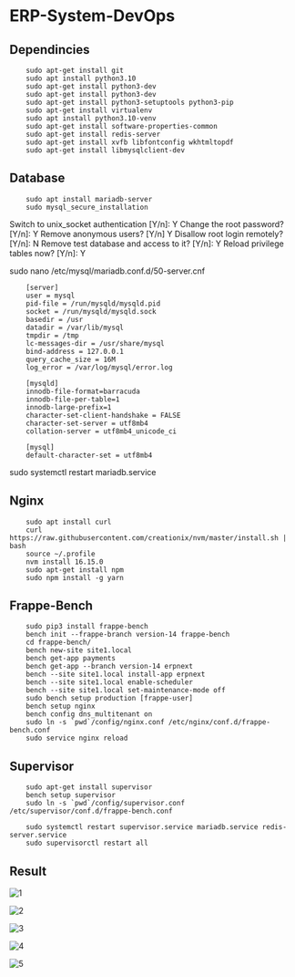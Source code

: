 # ERP-System-DevOps

## Dependincies
        sudo apt-get install git
        sudo apt install python3.10
        sudo apt-get install python3-dev
        sudo apt-get install python3-dev
        sudo apt-get install python3-setuptools python3-pip
        sudo apt-get install virtualenv
        sudo apt install python3.10-venv
        sudo apt-get install software-properties-common
        sudo apt-get install redis-server
        sudo apt-get install xvfb libfontconfig wkhtmltopdf
        sudo apt-get install libmysqlclient-dev

## Database 
        sudo apt install mariadb-server
        sudo mysql_secure_installation
 Switch to unix_socket authentication [Y/n]: Y
 Change the root password? [Y/n]: Y
 Remove anonymous users? [Y/n] Y
 Disallow root login remotely? [Y/n]: N
 Remove test database and access to it? [Y/n]: Y
 Reload privilege tables now? [Y/n]: Y

sudo nano /etc/mysql/mariadb.conf.d/50-server.cnf
       
        [server]
        user = mysql
        pid-file = /run/mysqld/mysqld.pid
        socket = /run/mysqld/mysqld.sock
        basedir = /usr
        datadir = /var/lib/mysql
        tmpdir = /tmp
        lc-messages-dir = /usr/share/mysql
        bind-address = 127.0.0.1
        query_cache_size = 16M
        log_error = /var/log/mysql/error.log

        [mysqld]
        innodb-file-format=barracuda
        innodb-file-per-table=1
        innodb-large-prefix=1
        character-set-client-handshake = FALSE
        character-set-server = utf8mb4
        collation-server = utf8mb4_unicode_ci      
 
        [mysql]
        default-character-set = utf8mb4

sudo systemctl restart mariadb.service

## Nginx 
        sudo apt install curl 
        curl https://raw.githubusercontent.com/creationix/nvm/master/install.sh | bash
        source ~/.profile
        nvm install 16.15.0
        sudo apt-get install npm
        sudo npm install -g yarn

## Frappe-Bench 
        sudo pip3 install frappe-bench
        bench init --frappe-branch version-14 frappe-bench
        cd frappe-bench/
        bench new-site site1.local
        bench get-app payments
        bench get-app --branch version-14 erpnext
        bench --site site1.local install-app erpnext
        bench --site site1.local enable-scheduler
        bench --site site1.local set-maintenance-mode off
        sudo bench setup production [frappe-user]
        bench setup nginx
        bench config dns_multitenant on
        sudo ln -s `pwd`/config/nginx.conf /etc/nginx/conf.d/frappe-bench.conf
        sudo service nginx reload

## Supervisor
        sudo apt-get install supervisor
        bench setup supervisor
        sudo ln -s `pwd`/config/supervisor.conf /etc/supervisor/conf.d/frappe-bench.conf

        sudo systemctl restart supervisor.service mariadb.service redis-server.service
        sudo supervisorctl restart all

## Result 

![1](https://user-images.githubusercontent.com/123273646/215344259-570d03b8-7bde-4148-aefa-a9bc8e0bc538.png)

![2](https://user-images.githubusercontent.com/123273646/215344262-9e4ca783-d116-44d9-beea-965dfb7454af.png)

![3](https://user-images.githubusercontent.com/123273646/215344260-d3eb09b7-14dd-46c7-9fff-fe1a61e7b84a.png)

![4](https://user-images.githubusercontent.com/123273646/215344268-4e0d5120-2569-4adb-acde-29bb890bc23b.png)

![5](https://user-images.githubusercontent.com/123273646/215344278-926687b0-cc90-4844-a5d4-094f0d8ea38a.png)


